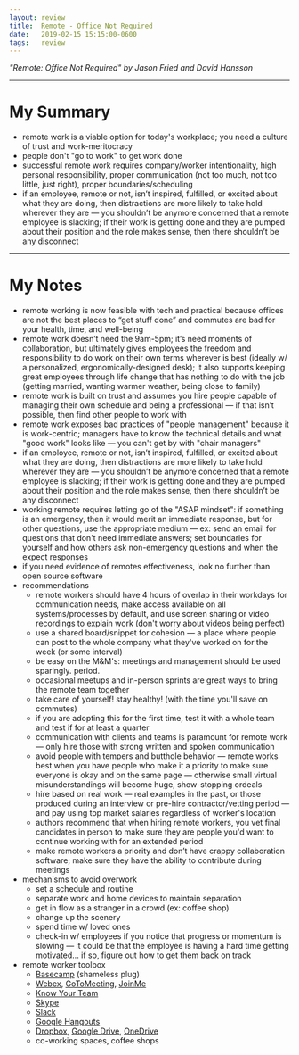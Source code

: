 ```yaml
---
layout: review
title:  Remote - Office Not Required
date:   2019-02-15 15:15:00-0600
tags:   review
---
```


_"Remote: Office Not Required" by Jason Fried and David Hansson_

---

# My Summary

- remote work is a viable option for today's workplace; you need a culture of trust and work-meritocracy
- people don't "go to work" to get work done
- successful remote work requires company/worker intentionality, high personal responsibility, proper communication (not too much, not too little, just right), proper boundaries/scheduling
- if an employee, remote or not, isn’t inspired, fulfilled, or excited about what they are doing, then distractions are more likely to take hold wherever they are — you shouldn’t be anymore concerned that a remote employee is slacking; if their work is getting done and they are pumped about their position and the role makes sense, then there shouldn’t be any disconnect

---

# My Notes

- remote working is now feasible with tech and practical because offices are not the best places to “get stuff done” and commutes are bad for your health, time, and well-being
- remote work doesn’t need the 9am-5pm; it’s need moments of collaboration, but ultimately gives employees the freedom and responsibility to do work on their own terms wherever is best (ideally w/ a personalized, ergonomically-designed desk); it also supports keeping great employees through life change that has nothing to do with the job (getting married, wanting warmer weather, being close to family)
- remote work is built on trust and assumes you hire people capable of managing their own schedule and being a professional — if that isn’t possible, then find other people to work with
- remote work exposes bad practices of "people management" because it is work-centric; managers have to know the technical details and what "good work" looks like — you can't get by with "chair managers"
- if an employee, remote or not, isn’t inspired, fulfilled, or excited about what they are doing, then distractions are more likely to take hold wherever they are — you shouldn’t be anymore concerned that a remote employee is slacking; if their work is getting done and they are pumped about their position and the role makes sense, then there shouldn’t be any disconnect
- working remote requires letting go of the "ASAP mindset": if something is an emergency, then it would merit an immediate response, but for other questions, use the appropriate medium — ex: send an email for questions that don't need immediate answers; set boundaries for yourself and how others ask non-emergency questions and when the expect responses
- if you need evidence of remotes effectiveness, look no further than open source software
- recommendations
    - remote workers should have 4 hours of overlap in their workdays for communication needs, make access available on all systems/processes by default, and use screen sharing or video recordings to explain work (don't worry about videos being perfect)
    - use a shared board/snippet for cohesion — a place where people can post to the whole company what they've worked on for the week (or some interval)
    - be easy on the M&M's: meetings and management should be used sparingly. period.
    - occasional meetups and in-person sprints are great ways to bring the remote team together
    - take care of yourself! stay healthy! (with the time you'll save on commutes)
    - if you are adopting this for the first time, test it with a whole team and test if for at least a quarter
    - communication with clients and teams is paramount for remote work — only hire those with strong written and spoken communication
    - avoid people with tempers and butthole behavior — remote works best when you have people who make it a priority to make sure everyone is okay and on the same page — otherwise small virtual misunderstandings will become huge, show-stopping ordeals
    - hire based on real work — real examples in the past, or those produced during an interview or pre-hire contractor/vetting period — and pay using top market salaries regardless of worker's location
    - authors recommend that when hiring remote workers, you vet final candidates in person to make sure they are people you'd want to continue working with for an extended period
    - make remote workers a priority and don’t have crappy collaboration software; make sure they have the ability to contribute during meetings
- mechanisms to avoid overwork
    - set a schedule and routine
    - separate work and home devices to maintain separation
    - get in flow as a stranger in a crowd (ex: coffee shop)
    - change up the scenery
    - spend time w/ loved ones
    - check-in w/ employees if you notice that progress or momentum is slowing — it could be that the employee is having a hard time getting motivated... if so, figure out how to get them back on track
- remote worker toolbox
    - [Basecamp](https://basecamp.com) (shameless plug)
    - [Webex](https://www.webex.com), [GoToMeeting](https://www.gotomeeting.com), [JoinMe](https://www.join.me)
    - [Know Your Team](https://knowyourteam.com)
    - [Skype](https://www.skype.com/en/)
    - [Slack](https://slack.com)
    - [Google Hangouts](https://hangouts.google.com)
    - [Dropbox](https://www.dropbox.com/), [Google Drive](https://www.google.com/drive/), [OneDrive](https://onedrive.live.com/about/en-us/)
    - co-working spaces, coffee shops
